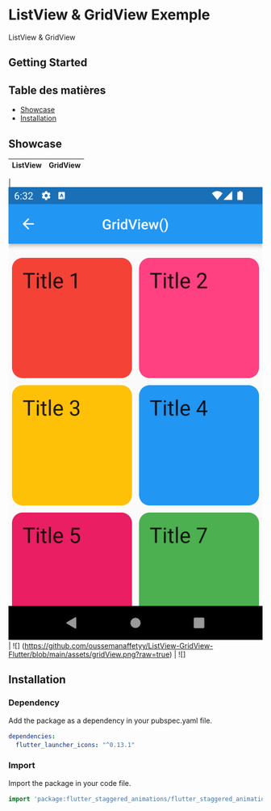 # ListView & GridView Exemple

ListView & GridView

## Getting Started

## Table des matières

- [Showcase](#Showcase)
- [Installation](#installation)


## Showcase

| ListView                  | GridView                   |
| ---                       | ---                        |

|![](https://github.com/oussemanaffetyy/ListView-GridView-Flutter/blob/main/assets/gridView.png?raw=true)  | ![]
(https://github.com/oussemanaffetyy/ListView-GridView-Flutter/blob/main/assets/gridView.png?raw=true)  | ![]




## Installation



### Dependency
Add the package as a dependency in your pubspec.yaml file.
```yaml
dependencies:
  flutter_launcher_icons: "^0.13.1"
```

### Import
Import the package in your code file.
```dart
import 'package:flutter_staggered_animations/flutter_staggered_animations.dart';
```
